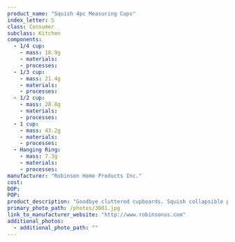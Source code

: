```yaml
---
product_name: "Squish 4pc Measuring Cups"
index_letter: S
class: Consumer
subclass: Kitchen
components:
  - 1/4 cup:
    - mass: 18.9g
    - materials:
    - processes:
  - 1/3 cup:
    - mass: 21.4g
    - materials:
    - processes:
  - 1/2 cup:
    - mass: 28.8g
    - materials:
    - processes:
  - 1 cup:
    - mass: 43.2g
    - materials:
    - processes:
  - Hanging Ring:
    - mass: 7.3g
    - materials:
    - processes:
manufacturer: "Robinson Home Products Inc."
cost: 
DOP: 
POP: 
product_description: "Goodbye cluttered cupboards. Squish collapsible products transform bulky food prep tools into neatly tamed items that behave within confined spaces. Crafted using an exclusive design technique that marries flexibility with rigidity, Squish brings as much joy in use as it does stored away. Playful, vibrant and versatile, the sturdy construction does not sacrifice performance for collapsibility. Each Squish product independently maintains its shape when in use and thoughtfully-designed features anticipate the needs of the most exacting home chefs. Each graduated layer of a Squish item 'snaps' into place to perform its desired function with confidence whether storing flat or expanding for use. Clever features like gently curved rims, thoughtfully-placed pour spouts, smooth sides and non-slip grips for bases and handles make the Squish collection a valuable ally for any home chef. Each product performs as well as its non-collapsible counterpart, yet stores efficiently in a fraction of the space. FDA-approved materials are safe for food items and dishwasher friendly. With an assortment of essential items that set free an entire kitchen cupboard, Squish makes today's storage challenges disappear in one second flat. Expands to 23.5in to offer a 6 quart capacity."
primary_photo_path: /photos/3001.jpg
link_to_manufacturer_website: "http://www.robinsonus.com"
additional_photos:
  - additional_photo_path: ""
---
```

